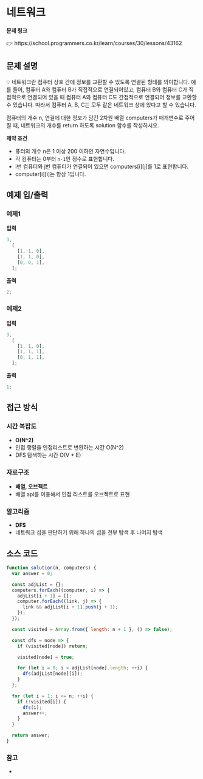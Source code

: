 # 네트워크

**문제 링크**

<aside>
👉 https://school.programmers.co.kr/learn/courses/30/lessons/43162

</aside>

## 문제 설명

<aside>
💡 네트워크란 컴퓨터 상호 간에 정보를 교환할 수 있도록 연결된 형태를 의미합니다. 예를 들어, 컴퓨터 A와 컴퓨터 B가 직접적으로 연결되어있고, 컴퓨터 B와 컴퓨터 C가 직접적으로 연결되어 있을 때 컴퓨터 A와 컴퓨터 C도 간접적으로 연결되어 정보를 교환할 수 있습니다. 따라서 컴퓨터 A, B, C는 모두 같은 네트워크 상에 있다고 할 수 있습니다.

컴퓨터의 개수 n, 연결에 대한 정보가 담긴 2차원 배열 computers가 매개변수로 주어질 때, 네트워크의 개수를 return 하도록 solution 함수를 작성하시오.

</aside>

**제약 조건**

- 퓨터의 개수 n은 1 이상 200 이하인 자연수입니다.
- 각 컴퓨터는 0부터 `n-1`인 정수로 표현합니다.
- i번 컴퓨터와 j번 컴퓨터가 연결되어 있으면 computers[i][j]를 1로 표현합니다.
- computer[i][i]는 항상 1입니다.

## 예제 입/출력

### 예제1

**입력**

```jsx
3,
  [
    [1, 1, 0],
    [1, 1, 0],
    [0, 0, 1],
  ];
```

**출력**

```jsx
2;
```

### 예제2

**입력**

```jsx
3,
  [
    [1, 1, 0],
    [1, 1, 1],
    [0, 1, 1],
  ];
```

**출력**

```jsx
1;
```

## 접근 방식

### 시간 복잡도

- **O(N^2)**
- 인접 행렬을 인접리스트로 변환하는 시간 O(N^2)
- DFS 탐색하는 시간 O(V + E)

### 자료구조

- **배열, 오브젝트**
- 배열 api를 이용해서 인접 리스트를 오브젝트로 표현

### 알고리즘

- **DFS**
- 네트워크 섬을 판단하기 위해 하나의 섬을 전부 탐색 후 나머지 탐색

## 소스 코드

```jsx
function solution(n, computers) {
  var answer = 0;

  const adjList = {};
  computers.forEach((computer, i) => {
    adjList[i + 1] = [];
    computer.forEach((link, j) => {
      link && adjList[i + 1].push(j + 1);
    });
  });

  const visited = Array.from({ length: n + 1 }, () => false);

  const dfs = node => {
    if (visited[node]) return;

    visited[node] = true;

    for (let i = 0; i < adjList[node].length; ++i) {
      dfs(adjList[node][i]);
    }
  };

  for (let i = 1; i <= n; ++i) {
    if (!visited[i]) {
      dfs(i);
      answer++;
    }
  }

  return answer;
}
```

### 참고

-

